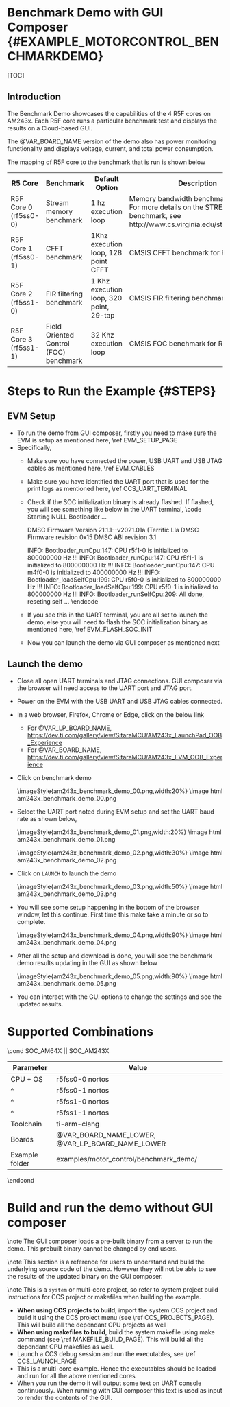 # Benchmark Demo with GUI Composer {#EXAMPLE_MOTORCONTROL_BENCHMARKDEMO}

[TOC]

## Introduction

The Benchmark Demo showcases the capabilities of the 4 R5F cores on AM243x. Each R5F core runs a particular benchmark test and displays the results on a Cloud-based GUI.

The @VAR_BOARD_NAME version of the demo also has power monitoring functionality and displays voltage, current, and total power consumption.

The mapping of R5F core to the benchmark that is run is shown below
<table>
<tr>
    <th>R5 Core
    <th>Benchmark
	<th>Default Option
	<th>Description
</tr>
<tr>
    <td>R5F Core 0 (rf5ss0-0)</td>
    <td>Stream memory benchmark</td>
	<td>1 hz execution loop</td>
	<td>Memory bandwidth benchmark for R5. For more details on the STREAM benchmark, see http://www.cs.virginia.edu/stream/ref.html
    </td>
</tr>
<tr>
    <td>R5F Core 1 (rf5ss0-1)</td>
    <td>CFFT benchmark</td>
	<td>1Khz execution loop, 128 point CFFT</td>
	<td>CMSIS CFFT benchmark for R5F</td>
</tr>
<tr>
    <td>R5F Core 2 (rf5ss1-0)</td>
    <td>FIR filtering benchmark</td>
	<td>1 Khz execution loop, 320 point, 29-tap</td>
	<td>CMSIS FIR filtering benchmark for R5F </td>
</tr>
<tr>
    <td>R5F Core 3 (rf5ss1-1)</td>
    <td>Field Oriented Control (FOC) benchmark </td>
	<td>32 Khz execution loop</td>
	<td>CMSIS FOC benchmark for R5F</td>
</tr>
</table>

# Steps to Run the Example {#STEPS}

## EVM Setup

- To run the demo from GUI composer, firstly you need to make sure the EVM is setup as mentioned here, \ref EVM_SETUP_PAGE
- Specifically,
  - Make sure you have connected the power, USB UART and USB JTAG cables as mentioned here, \ref EVM_CABLES
  - Make sure you have identified the UART port that is used for the print logs as mentioned here, \ref CCS_UART_TERMINAL
  - Check if the SOC initialization binary is already flashed. If flashed, you will see something like below in the UART terminal,
    \code
    Starting NULL Bootloader ...

    DMSC Firmware Version 21.1.1--v2021.01a (Terrific Lla
    DMSC Firmware revision 0x15
    DMSC ABI revision 3.1

    INFO: Bootloader_runCpu:147: CPU r5f1-0  is initialized to 800000000 Hz !!!
    INFO: Bootloader_runCpu:147: CPU r5f1-1 is initialized to 800000000 Hz !!!
    INFO: Bootloader_runCpu:147: CPU m4f0-0 is initialized to 400000000 Hz !!!
    INFO: Bootloader_loadSelfCpu:199: CPU r5f0-0 is initialized to 800000000 Hz !!!
    INFO: Bootloader_loadSelfCpu:199: CPU r5f0-1 is initialized to 800000000 Hz !!!
    INFO: Bootloader_runSelfCpu:209: All done, reseting self ...
    \endcode
  - If you see this in the UART terminal, you are all set to launch the demo, else you will
    need to flash the SOC initialization binary as mentioned here, \ref EVM_FLASH_SOC_INIT
  - Now you can launch the demo via GUI composer as mentioned next

## Launch the demo

- Close all open UART terminals and JTAG connections. GUI composer via the browser will need access
  to the UART port and JTAG port.

- Power on the EVM with the USB UART and USB JTAG cables connected.

- In a web browser, Firefox, Chrome or Edge, click on the below link
  - For @VAR_LP_BOARD_NAME, https://dev.ti.com/gallery/view/SitaraMCU/AM243x_LaunchPad_OOB_Experience
  - For @VAR_BOARD_NAME, https://dev.ti.com/gallery/view/SitaraMCU/AM243x_EVM_OOB_Experience

- Click on benchmark demo

    \imageStyle{am243x_benchmark_demo_00.png,width:20%}
    \image html am243x_benchmark_demo_00.png

- Select the UART port noted during EVM setup and set the UART baud rate as shown below,

    \imageStyle{am243x_benchmark_demo_01.png,width:20%}
    \image html am243x_benchmark_demo_01.png

    \imageStyle{am243x_benchmark_demo_02.png,width:30%}
    \image html am243x_benchmark_demo_02.png

- Click on `LAUNCH` to launch the demo

    \imageStyle{am243x_benchmark_demo_03.png,width:50%}
    \image html am243x_benchmark_demo_03.png

- You will see some setup happening in the bottom of the browser window, let this continue. First time this make take a minute or so to complete.

    \imageStyle{am243x_benchmark_demo_04.png,width:90%}
    \image html am243x_benchmark_demo_04.png

- After all the setup and download is done, you will see the benchmark demo results updating in the GUI as shown below

    \imageStyle{am243x_benchmark_demo_05.png,width:90%}
    \image html am243x_benchmark_demo_05.png

- You can interact with the GUI options to change the settings and see the updated results.

# Supported Combinations

\cond SOC_AM64X || SOC_AM243X

 Parameter      | Value
 ---------------|-----------
 CPU + OS       | r5fss0-0 nortos
 ^              | r5fss0-1 nortos
 ^              | r5fss1-0 nortos
 ^              | r5fss1-1 nortos
 Toolchain      | ti-arm-clang
 Boards         | @VAR_BOARD_NAME_LOWER, @VAR_LP_BOARD_NAME_LOWER
 Example folder | examples/motor_control/benchmark_demo/

\endcond

# Build and run the demo without GUI composer

\note The GUI composer loads a pre-built binary from a server to run the demo. This prebuilt binary cannot be changed by end users.

\note This section is a reference for users to understand and build the underlying source code of the demo. However
      they will not be able to see the results of the updated binary on the GUI composer.

\note This is a `system` or multi-core project, so refer to system project build instructions for CCS project or makefiles when building the example.

- **When using CCS projects to build**, import the system CCS project
  and build it using the CCS project menu (see \ref CCS_PROJECTS_PAGE). This will build all the dependant CPU projects as well
- **When using makefiles to build**, build the system makefile using
  make command (see \ref MAKEFILE_BUILD_PAGE). This will build all the dependant CPU makefiles as well.
- Launch a CCS debug session and run the executables, see \ref CCS_LAUNCH_PAGE
- This is a multi-core example. Hence the executables should be loaded and run for all the above mentioned cores
- When you run the demo it will output some text on UART console continuously. When running
  with GUI composer this text is used as input to render the contents of the GUI.


